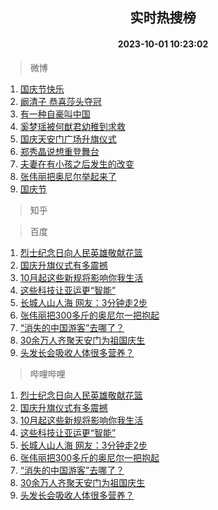 <div align="center"><h2>实时热搜榜</h2><h4>2023-10-01 10:23:02</h4></div>

> 微博  

1. [国庆节快乐](https://s.weibo.com/weibo?q=%23%E5%9B%BD%E5%BA%86%E8%8A%82%E5%BF%AB%E4%B9%90%23&t=31&band_rank=1&Refer=top)<br />
2. [阚清子 恭喜莎头夺冠](https://s.weibo.com/weibo?q=%E9%98%9A%E6%B8%85%E5%AD%90%20%E6%81%AD%E5%96%9C%E8%8E%8E%E5%A4%B4%E5%A4%BA%E5%86%A0&t=31&band_rank=2&Refer=top)<br />
3. [有一种自豪叫中国](https://s.weibo.com/weibo?q=%23%E6%9C%89%E4%B8%80%E7%A7%8D%E8%87%AA%E8%B1%AA%E5%8F%AB%E4%B8%AD%E5%9B%BD%23&t=31&band_rank=3&Refer=top)<br />
4. [奚梦瑶被何猷君幼稚到求救](https://s.weibo.com/weibo?q=%23%E5%A5%9A%E6%A2%A6%E7%91%B6%E8%A2%AB%E4%BD%95%E7%8C%B7%E5%90%9B%E5%B9%BC%E7%A8%9A%E5%88%B0%E6%B1%82%E6%95%91%23&t=31&band_rank=4&Refer=top)<br />
5. [国庆天安门广场升旗仪式](https://s.weibo.com/weibo?q=%23%E5%9B%BD%E5%BA%86%E5%A4%A9%E5%AE%89%E9%97%A8%E5%B9%BF%E5%9C%BA%E5%8D%87%E6%97%97%E4%BB%AA%E5%BC%8F%23&t=31&band_rank=5&Refer=top)<br />
6. [郑秀晶说想重登舞台](https://s.weibo.com/weibo?q=%23%E9%83%91%E7%A7%80%E6%99%B6%E8%AF%B4%E6%83%B3%E9%87%8D%E7%99%BB%E8%88%9E%E5%8F%B0%23&t=31&band_rank=6&Refer=top)<br />
7. [夫妻在有小孩之后发生的改变](https://s.weibo.com/weibo?q=%23%E5%A4%AB%E5%A6%BB%E5%9C%A8%E6%9C%89%E5%B0%8F%E5%AD%A9%E4%B9%8B%E5%90%8E%E5%8F%91%E7%94%9F%E7%9A%84%E6%94%B9%E5%8F%98%23&t=31&band_rank=7&Refer=top)<br />
8. [张伟丽把奥尼尔举起来了](https://s.weibo.com/weibo?q=%23%E5%BC%A0%E4%BC%9F%E4%B8%BD%E6%8A%8A%E5%A5%A5%E5%B0%BC%E5%B0%94%E4%B8%BE%E8%B5%B7%E6%9D%A5%E4%BA%86%23&t=31&band_rank=8&Refer=top)<br />
9. [国庆节](https://s.weibo.com/weibo?q=%23%E5%9B%BD%E5%BA%86%E8%8A%82%23&t=31&band_rank=9&Refer=top)<br />

> 知乎  


> 百度  

1. [烈士纪念日向人民英雄敬献花篮](https://www.baidu.com/s?wd=%E7%83%88%E5%A3%AB%E7%BA%AA%E5%BF%B5%E6%97%A5%E5%90%91%E4%BA%BA%E6%B0%91%E8%8B%B1%E9%9B%84%E6%95%AC%E7%8C%AE%E8%8A%B1%E7%AF%AE&sa=fyb_news&rsv_dl=fyb_news)<br />
2. [国庆升旗仪式有多震撼](https://www.baidu.com/s?wd=%E5%9B%BD%E5%BA%86%E5%8D%87%E6%97%97%E4%BB%AA%E5%BC%8F%E6%9C%89%E5%A4%9A%E9%9C%87%E6%92%BC&sa=fyb_news&rsv_dl=fyb_news)<br />
3. [10月起这些新规将影响你我生活](https://www.baidu.com/s?wd=10%E6%9C%88%E8%B5%B7%E8%BF%99%E4%BA%9B%E6%96%B0%E8%A7%84%E5%B0%86%E5%BD%B1%E5%93%8D%E4%BD%A0%E6%88%91%E7%94%9F%E6%B4%BB&sa=fyb_news&rsv_dl=fyb_news)<br />
4. [这些科技让亚运更“智能”](https://www.baidu.com/s?wd=%E8%BF%99%E4%BA%9B%E7%A7%91%E6%8A%80%E8%AE%A9%E4%BA%9A%E8%BF%90%E6%9B%B4%E2%80%9C%E6%99%BA%E8%83%BD%E2%80%9D&sa=fyb_news&rsv_dl=fyb_news)<br />
5. [长城人山人海 网友：3分钟走2步](https://www.baidu.com/s?wd=%E9%95%BF%E5%9F%8E%E4%BA%BA%E5%B1%B1%E4%BA%BA%E6%B5%B7+%E7%BD%91%E5%8F%8B%EF%BC%9A3%E5%88%86%E9%92%9F%E8%B5%B02%E6%AD%A5&sa=fyb_news&rsv_dl=fyb_news)<br />
6. [张伟丽把300多斤的奥尼尔一把抱起](https://www.baidu.com/s?wd=%E5%BC%A0%E4%BC%9F%E4%B8%BD%E6%8A%8A300%E5%A4%9A%E6%96%A4%E7%9A%84%E5%A5%A5%E5%B0%BC%E5%B0%94%E4%B8%80%E6%8A%8A%E6%8A%B1%E8%B5%B7&sa=fyb_news&rsv_dl=fyb_news)<br />
7. [“消失的中国游客”去哪了？](https://www.baidu.com/s?wd=%E2%80%9C%E6%B6%88%E5%A4%B1%E7%9A%84%E4%B8%AD%E5%9B%BD%E6%B8%B8%E5%AE%A2%E2%80%9D%E5%8E%BB%E5%93%AA%E4%BA%86%EF%BC%9F&sa=fyb_news&rsv_dl=fyb_news)<br />
8. [30余万人齐聚天安门为祖国庆生](https://www.baidu.com/s?wd=30%E4%BD%99%E4%B8%87%E4%BA%BA%E9%BD%90%E8%81%9A%E5%A4%A9%E5%AE%89%E9%97%A8%E4%B8%BA%E7%A5%96%E5%9B%BD%E5%BA%86%E7%94%9F&sa=fyb_news&rsv_dl=fyb_news)<br />
9. [头发长会吸收人体很多营养？](https://www.baidu.com/s?wd=%E5%A4%B4%E5%8F%91%E9%95%BF%E4%BC%9A%E5%90%B8%E6%94%B6%E4%BA%BA%E4%BD%93%E5%BE%88%E5%A4%9A%E8%90%A5%E5%85%BB%EF%BC%9F&sa=fyb_news&rsv_dl=fyb_news)<br />

> 哔哩哔哩  

1. [烈士纪念日向人民英雄敬献花篮](https://www.baidu.com/s?wd=%E7%83%88%E5%A3%AB%E7%BA%AA%E5%BF%B5%E6%97%A5%E5%90%91%E4%BA%BA%E6%B0%91%E8%8B%B1%E9%9B%84%E6%95%AC%E7%8C%AE%E8%8A%B1%E7%AF%AE&sa=fyb_news&rsv_dl=fyb_news)<br />
2. [国庆升旗仪式有多震撼](https://www.baidu.com/s?wd=%E5%9B%BD%E5%BA%86%E5%8D%87%E6%97%97%E4%BB%AA%E5%BC%8F%E6%9C%89%E5%A4%9A%E9%9C%87%E6%92%BC&sa=fyb_news&rsv_dl=fyb_news)<br />
3. [10月起这些新规将影响你我生活](https://www.baidu.com/s?wd=10%E6%9C%88%E8%B5%B7%E8%BF%99%E4%BA%9B%E6%96%B0%E8%A7%84%E5%B0%86%E5%BD%B1%E5%93%8D%E4%BD%A0%E6%88%91%E7%94%9F%E6%B4%BB&sa=fyb_news&rsv_dl=fyb_news)<br />
4. [这些科技让亚运更“智能”](https://www.baidu.com/s?wd=%E8%BF%99%E4%BA%9B%E7%A7%91%E6%8A%80%E8%AE%A9%E4%BA%9A%E8%BF%90%E6%9B%B4%E2%80%9C%E6%99%BA%E8%83%BD%E2%80%9D&sa=fyb_news&rsv_dl=fyb_news)<br />
5. [长城人山人海 网友：3分钟走2步](https://www.baidu.com/s?wd=%E9%95%BF%E5%9F%8E%E4%BA%BA%E5%B1%B1%E4%BA%BA%E6%B5%B7+%E7%BD%91%E5%8F%8B%EF%BC%9A3%E5%88%86%E9%92%9F%E8%B5%B02%E6%AD%A5&sa=fyb_news&rsv_dl=fyb_news)<br />
6. [张伟丽把300多斤的奥尼尔一把抱起](https://www.baidu.com/s?wd=%E5%BC%A0%E4%BC%9F%E4%B8%BD%E6%8A%8A300%E5%A4%9A%E6%96%A4%E7%9A%84%E5%A5%A5%E5%B0%BC%E5%B0%94%E4%B8%80%E6%8A%8A%E6%8A%B1%E8%B5%B7&sa=fyb_news&rsv_dl=fyb_news)<br />
7. [“消失的中国游客”去哪了？](https://www.baidu.com/s?wd=%E2%80%9C%E6%B6%88%E5%A4%B1%E7%9A%84%E4%B8%AD%E5%9B%BD%E6%B8%B8%E5%AE%A2%E2%80%9D%E5%8E%BB%E5%93%AA%E4%BA%86%EF%BC%9F&sa=fyb_news&rsv_dl=fyb_news)<br />
8. [30余万人齐聚天安门为祖国庆生](https://www.baidu.com/s?wd=30%E4%BD%99%E4%B8%87%E4%BA%BA%E9%BD%90%E8%81%9A%E5%A4%A9%E5%AE%89%E9%97%A8%E4%B8%BA%E7%A5%96%E5%9B%BD%E5%BA%86%E7%94%9F&sa=fyb_news&rsv_dl=fyb_news)<br />
9. [头发长会吸收人体很多营养？](https://www.baidu.com/s?wd=%E5%A4%B4%E5%8F%91%E9%95%BF%E4%BC%9A%E5%90%B8%E6%94%B6%E4%BA%BA%E4%BD%93%E5%BE%88%E5%A4%9A%E8%90%A5%E5%85%BB%EF%BC%9F&sa=fyb_news&rsv_dl=fyb_news)<br />
